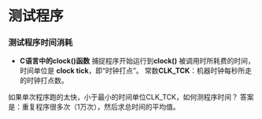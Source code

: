 # 测试程序
### 测试程序时间消耗
* **C语言中的clock()函数**
 捕捉程序开始运行到**clock()** 被调用时所耗费的时间，时间单位是 **clock tick**，即“时钟打点”。
 常数**CLK_TCK**：机器时钟每秒所走的时钟打点数。

 如果单次程序跑的太快，小于最小的时间单位CLK_TCK，如何测程序时间？ 答案是：重复程序很多次（1万次），然后求总时间的平均值。
